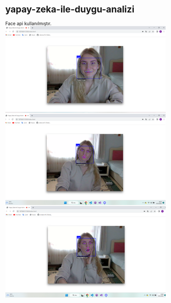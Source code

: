 # yapay-zeka-ile-duygu-analizi
Face api kullanılmıştır.
![banner resmi](https://github.com/rabianur412/yapay-zeka-ile-duygu-analizi/blob/main/images/happynew.png)
![banner resmi](https://github.com/rabianur412/yapay-zeka-ile-duygu-analizi/blob/main/images/natural2.png)
![banner resmi](https://github.com/rabianur412/yapay-zeka-ile-duygu-analizi/blob/main/images/surprised.png)
